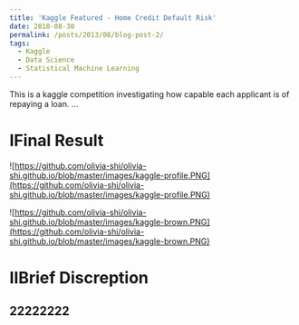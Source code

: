 ```yaml
---
title: 'Kaggle Featured - Home Credit Default Risk'
date: 2018-08-30
permalink: /posts/2013/08/blog-post-2/
tags:
  - Kaggle
  - Data Science
  - Statistical Machine Learning
---
```


This is a kaggle competition investigating how capable each applicant is of repaying a loan.
...

ⅠFinal Result
======
![https://github.com/olivia-shi/olivia-shi.github.io/blob/master/images/kaggle-profile.PNG](https://github.com/olivia-shi/olivia-shi.github.io/blob/master/images/kaggle-profile.PNG)    

![https://github.com/olivia-shi/olivia-shi.github.io/blob/master/images/kaggle-brown.PNG](https://github.com/olivia-shi/olivia-shi.github.io/blob/master/images/kaggle-brown.PNG)

ⅡBrief Discreption
======

22222222
------
